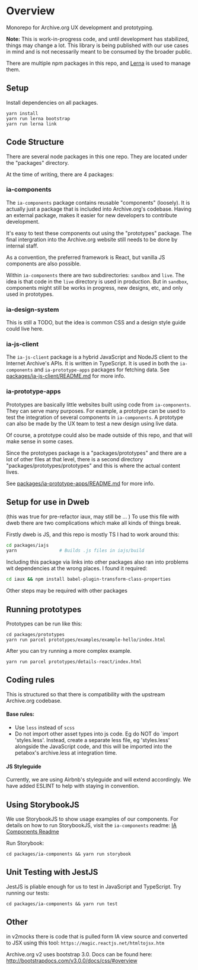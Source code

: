 # Overview

Monorepo for Archive.org UX development and prototyping.

**Note:** This is work-in-progress code, and until development has stabilized, things may change a lot. This library is being published with our use cases in mind and is not necessarily meant to be consumed by the broader public.

There are multiple npm packages in this repo, and [Lerna](https://lernajs.io) is used to manage them.


## Setup

Install dependencies on all packages.

```
yarn install
yarn run lerna bootstrap
yarn run lerna link
```

## Code Structure

There are several node packages in this one repo. They are located under the "packages" directory.

At the time of writing, there are 4 packages:

### ia-components

The `ia-components` package contains reusable "components" (loosely). It is actually just a package that is included into Archive.org's codebase. Having an external package, makes it easier for new developers to contribute development.

It's easy to test these components out using the "prototypes" package. The final intergration into the Archive.org website still needs to be done by internal staff.

As a convention, the preferred framework is React, but vanilla JS components are also possible.

Within `ia-components` there are two subdirectories: `sandbox` and `live`. The idea is that code in the `live` directory is used in production. But in `sandbox`, components might still be works in progress, new designs, etc, and only used in prototypes.

### ia-design-system

This is still a TODO, but the idea is common CSS and a design style guide could live here.

### ia-js-client

The `ia-js-client` package is a hybrid JavaScript and NodeJS client to the Internet Archive's APIs. It is written in TypeScript. It is used in both the `ia-components` and `ia-prototype-apps` packages for fetching data. See [packages/ia-js-client/README.md](packages/ia-js-client/README.md) for more info.

### ia-prototype-apps

Prototypes are basically little websites built using code from `ia-components`. They can serve many purposes. For example, a prototype can be used to test the integration of several components in `ia-components`. A prototype can also be made by the UX team to test a new design using live data.

Of course, a prototype could also be made outside of this repo, and that will make sense in some cases.

Since the prototypes package is a "packages/prototypes" and there are a lot of other files at that level, there is a second directory "packages/prototypes/prototypes" and this is where the actual content lives.

See [packages/ia-prototype-apps/README.md](packages/ia-prototype-apps/README.md) for more info.

## Setup for use in Dweb
(this was true for pre-refactor iaux, may still be ... )
To use this file with dweb there are two complications which make all kinds of things break.

Firstly dweb is JS, and this repo is mostly TS I had to work around this:
```bash
cd packages/iajs
yarn                # Builds .js files in iajs/build
```
Including this package via links into other packages also ran into problems wit dependencies at the wrong places. 
I found it required:
```bash
cd iaux && npm install babel-plugin-transform-class-properties
```

Other steps may be required with other packages

## Running prototypes

Prototypes can be run like this:

```
cd packages/prototypes
yarn run parcel prototypes/examples/example-hello/index.html
```

After you can try running a more complex example.
```
yarn run parcel prototypes/details-react/index.html
```


## Coding rules

This is structured so that there is compatibility with the upstream Archive.org codebase.

#### Base rules:
- Use `less` instead of `scss`
- Do not import other asset types into js code. Eg do NOT do `import 'styles.less'. Instead, create a separate less file, eg 'styles.less' alongside the JavaScript code, and this will be imported into the petabox's archive.less at integration time.

#### JS Styleguide
Currently, we are using Airbnb's styleguide and will extend accordingly.
We have added ESLINT to help with staying in convention.

## Using StorybookJS

We use StorybookJS to show usage examples of our components.  For details on how to run StorybookJS, visit the `ia-components` readme: [IA Components Readme](/packages/ia-components/README.md)

Run Storybook:
```
cd packages/ia-components && yarn run storybook
```

## Unit Testing with JestJS

JestJS is pliable enough for us to test in JavaScript and TypeScript.
Try running our tests:
```
cd packages/ia-components && yarn run test
```

## Other

in v2mocks there is code that is pulled form IA view source and converted to JSX using this tool:
`https://magic.reactjs.net/htmltojsx.htm`


Archive.org v2 uses bootstrap 3.0. Docs can be found here: http://bootstrapdocs.com/v3.0.0/docs/css/#overview
